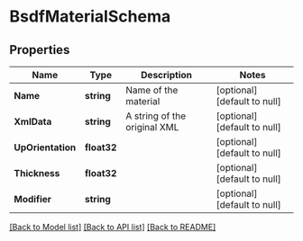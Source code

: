 # BsdfMaterialSchema

## Properties
Name | Type | Description | Notes
------------ | ------------- | ------------- | -------------
**Name** | **string** | Name of the material | [optional] [default to null]
**XmlData** | **string** | A string of the original XML | [optional] [default to null]
**UpOrientation** | **float32** |  | [optional] [default to null]
**Thickness** | **float32** |  | [optional] [default to null]
**Modifier** | **string** |  | [optional] [default to null]

[[Back to Model list]](../README.md#documentation-for-models) [[Back to API list]](../README.md#documentation-for-api-endpoints) [[Back to README]](../README.md)


